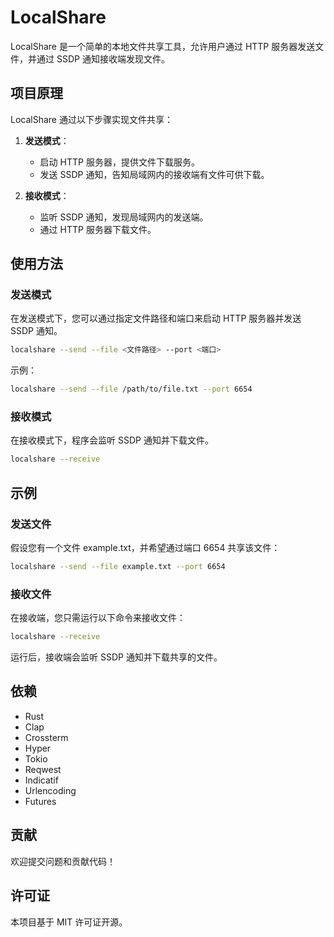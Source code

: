 # LocalShare

LocalShare 是一个简单的本地文件共享工具，允许用户通过 HTTP 服务器发送文件，并通过 SSDP 通知接收端发现文件。

## 项目原理

LocalShare 通过以下步骤实现文件共享：

1. **发送模式**：
   - 启动 HTTP 服务器，提供文件下载服务。
   - 发送 SSDP 通知，告知局域网内的接收端有文件可供下载。

2. **接收模式**：
   - 监听 SSDP 通知，发现局域网内的发送端。
   - 通过 HTTP 服务器下载文件。

## 使用方法

### 发送模式

在发送模式下，您可以通过指定文件路径和端口来启动 HTTP 服务器并发送 SSDP 通知。

```sh
localshare --send --file <文件路径> --port <端口>
```

示例：

```sh
localshare --send --file /path/to/file.txt --port 6654
```

### 接收模式
在接收模式下，程序会监听 SSDP 通知并下载文件。

```sh
localshare --receive
```

## 示例

### 发送文件
假设您有一个文件 example.txt，并希望通过端口 6654 共享该文件：

```sh
localshare --send --file example.txt --port 6654
```

### 接收文件
在接收端，您只需运行以下命令来接收文件：

```sh
localshare --receive
```

运行后，接收端会监听 SSDP 通知并下载共享的文件。

## 依赖
- Rust
- Clap
- Crossterm
- Hyper
- Tokio
- Reqwest
- Indicatif
- Urlencoding
- Futures

## 贡献

欢迎提交问题和贡献代码！

## 许可证

本项目基于 MIT 许可证开源。

